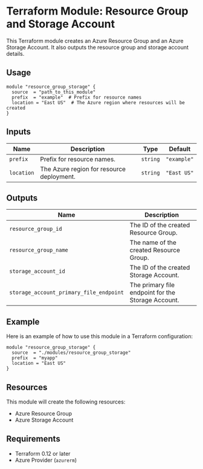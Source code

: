 # Terraform Module: Resource Group and Storage Account

This Terraform module creates an Azure Resource Group and an Azure Storage Account. It also outputs the resource group and storage account details.

## Usage

```hcl
module "resource_group_storage" {
  source  = "path_to_this_module"
  prefix  = "example"  # Prefix for resource names
  location = "East US"  # The Azure region where resources will be created
}
```

## Inputs

| Name      | Description                                 | Type   | Default   |
|-----------|---------------------------------------------|--------|-----------|
| `prefix`  | Prefix for resource names.                  | `string` | `"example"` |
| `location`| The Azure region for resource deployment.   | `string` | `"East US"` |

## Outputs

| Name                                      | Description                                  |
|-------------------------------------------|----------------------------------------------|
| `resource_group_id`                       | The ID of the created Resource Group.        |
| `resource_group_name`                     | The name of the created Resource Group.      |
| `storage_account_id`                      | The ID of the created Storage Account.       |
| `storage_account_primary_file_endpoint`   | The primary file endpoint for the Storage Account. |

## Example

Here is an example of how to use this module in a Terraform configuration:

```hcl
module "resource_group_storage" {
  source  = "./modules/resource_group_storage"
  prefix  = "myapp"
  location = "East US"
}
```

## Resources

This module will create the following resources:

- Azure Resource Group
- Azure Storage Account

## Requirements

- Terraform 0.12 or later
- Azure Provider (`azurerm`)


